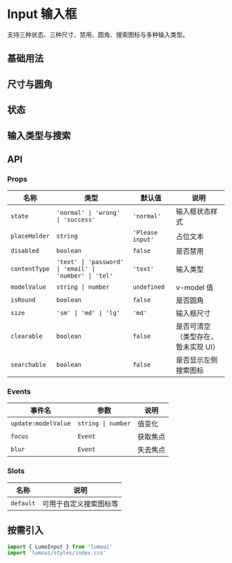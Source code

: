 # Input 输入框

支持三种状态、三种尺寸、禁用、圆角、搜索图标与多种输入类型。

## 基础用法
<demo vue="../example/Input/basic.vue" />

## 尺寸与圆角
<demo vue="../example/Input/size-isRound.vue" />

## 状态
<demo vue="../example/Input/state.vue" />

## 输入类型与搜索
<demo vue="../example/Input/type.vue" />

## API

### Props
| 名称          | 类型                                         | 默认值   | 说明                         |
| ------------- | -------------------------------------------- | -------- | ---------------------------- |
| `state`       | `'normal' \| 'wrong' \| 'success'`           | `'normal'` | 输入框状态样式               |
| `placeHolder` | `string`                                     | `'Please input'` | 占位文本            |
| `disabled`    | `boolean`                                    | `false`  | 是否禁用                     |
| `contentType` | `'text' \| 'password' \| 'email' \| 'number' \| 'tel'` | `'text'` | 输入类型         |
| `modelValue`  | `string \| number`                           | `undefined` | v-model 值          |
| `isRound`     | `boolean`                                    | `false`  | 是否圆角                     |
| `size`        | `'sm' \| 'md' \| 'lg'`                       | `'md'`   | 输入框尺寸                   |
| `clearable`   | `boolean`                                    | `false`  | 是否可清空（类型存在，暂未实现 UI） |
| `searchable`  | `boolean`                                    | `false`  | 是否显示左侧搜索图标         |

### Events
| 事件名              | 参数            | 说明           |
| ------------------- | --------------- | -------------- |
| `update:modelValue` | `string \| number` | 值变化        |
| `focus`             | `Event`         | 获取焦点       |
| `blur`              | `Event`         | 失去焦点       |

### Slots
| 名称      | 说明                    |
| --------- | ----------------------- |
| `default` | 可用于自定义搜索图标等 |

## 按需引入
```ts
import { LumoInput } from 'lumoui'
import 'lumoui/styles/index.css'
```

<style scoped>
.demo-wrapper { display:flex; gap:12px; flex-wrap:wrap; align-items:center; margin:12px 0; }
</style>